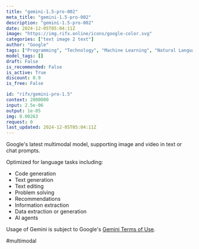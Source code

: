 ```yaml
---
title: "gemini-1.5-pro-002"
meta_title: "gemini-1.5-pro-002"
description: "gemini-1.5-pro-002"
date: 2024-12-05T05:04:11Z
image: "https://img.rifx.online/icons/google-color.svg"
categories: ["text image 2 text"]
author: "Google"
tags: ["Programming", "Technology", "Machine Learning", "Natural Language Processing", "Generative AI"]
model_tags: []
draft: False
is_recommended: False
is_active: True
discount: 0.9
is_free: False

id: "rifx/gemini-pro-1.5"
context: 2000000
input: 2.5e-06
output: 1e-05
img: 0.00263
request: 0
last_updated: 2024-12-05T05:04:11Z
---
```


Google's latest multimodal model, supporting image and video in text or chat prompts.

Optimized for language tasks including:

- Code generation
- Text generation
- Text editing
- Problem solving
- Recommendations
- Information extraction
- Data extraction or generation
- AI agents

Usage of Gemini is subject to Google's [Gemini Terms of Use](https://ai.google.dev/terms).

#multimodal

